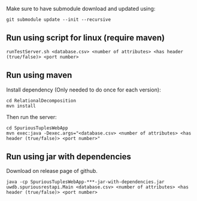 Make sure to have submodule download and updated using:

```
git submodule update --init --recursive
```
## Run using script for linux (require maven)
```
runTestServer.sh <database.csv> <number of attributes> <has header (true/false)> <port number>
```

## Run using maven
Install dependency (Only needed to do once for each version):
```
cd RelationalDecomposition
mvn install
```
Then run the server:
```
cd SpuriousTuplesWebApp
mvn exec:java -Dexec.args="<database.csv> <number of attributes> <has header (true/false)> <port number>"
```
## Run using jar with dependencies
Download on release page of github.

```
java -cp SpuriousTuplesWebApp-***-jar-with-dependencies.jar uwdb.spuriousrestapi.Main <database.csv> <number of attributes> <has header (true/false)> <port number>
```
